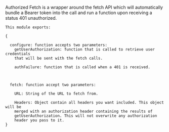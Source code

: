 Authorized Fetch is a wrapper around the fetch API which will automatically
bundle a Bearer token into the call and run a function upon receiving a status
401 unauthorized.

```
This module exports:

{

  configure: function accepts two parameters:
    getUserAuthorization: function that is called to retrieve user credentials
    that will be sent with the fetch calls.

    authFailure: function that is called when a 401 is received.



  fetch: function accept two parameters:

    URL: String of the URL to fetch from.

    Headers: Object contain all headers you want included. This object will be
    merged with an authorization header containing the results of
    getUserAuthorization. This will not overwrite any authorization
    header you pass to it.
}
```

